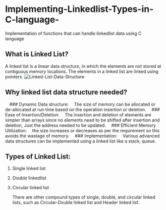 # Implementing-Linkedlist-Types-in-C-language-
Implementation of functions that can handle linkedlist data using C language  
## What is Linked List?
A linked list is a linear data structure, in which the elements are not stored at contiguous memory locations. The elements in a linked list are linked using pointers.
![Linked-List-Data-Structure](https://github.com/AlaaAshraf111/Implementing-Linkedlist-Types-in-C-language-/assets/99663447/ab54f4ac-bc37-44fa-855e-4524fb5a8f19)
## Why linked list data structure needed?
&emsp;### Dynamic Data structure: 
&emsp;The size of memory can be allocated or de-allocated at run time based on the operation insertion or deletion.
&emsp;### Ease of Insertion/Deletion:
&emsp;The insertion and deletion of elements are simpler than arrays since no elements need to be shifted after insertion and deletion, Just the address needed to be updated.
&emsp;### Efficient Memory Utilization:
&emsp;the size increases or decreases as per the requirement so this avoids the wastage of memory. 
&emsp;### Implementation:
&emsp;Various advanced data structures can be implemented using a linked list like a stack, queue.
## Types of Linked List:
1. Single linked list
2. Double linkedlist
3. Circular linked list
   
   There are other compound types of single, double, and circular linked lists, such as Circular-Double 
   linked list and Header linked list.
